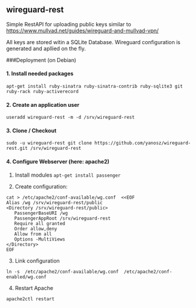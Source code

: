 ## wireguard-rest


Simple RestAPI for uploading public keys similar to https://www.mullvad.net/guides/wireguard-and-mullvad-vpn/

All keys are stored witin a SQLite Database. Wireguard configuration is generated and apllied on the fly.

###Deployment (on Debian) 

#### 1. Install needed packages

`apt-get install ruby-sinatra ruby-sinatra-contrib ruby-sqlite3 git ruby-rack ruby-activerecord`

#### 2. Create an application user 
`useradd wireguard-rest -m -d /srv/wireguard-rest`

#### 3. Clone / Checkout
`sudo -u wireguard-rest git clone https://github.com/yanosz/wireguard-rest.git /srv/wireguard-rest`

#### 4. Configure Webserver (here: apache2)
1. Install modules 
```apt-get install passenger```
 
2. Create configuration:
```
cat > /etc/apache2/conf-available/wg.conf  <<EOF
Alias /wg /srv/wireguard-rest/public
<Directory /srv/wireguard-rest/public>
   PassengerBaseURI /wg
   PassengerAppRoot /srv/wireguard-rest
   Require all granted
   Order allow,deny
   Allow from all
   Options -MultiViews
</Directory>
EOF
```
3.  Link configuration

`ln -s  /etc/apache2/conf-available/wg.conf  /etc/apache2/conf-enabled/wg.conf`

4. Restart Apache

`apache2ctl restart`